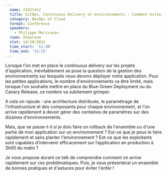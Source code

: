 ```yaml
---
  name: 22d2t4s2
  title: GitOps, Continuous Delivery et environnements - Comment éviter l'enfer ?!
  category: DevOps et Cloud
  format: Conférence 
  speakers: 
    - Philippe Morisseau
  room: Showroom
  slot: 14/10/2022
  time_start: '11:30'
  time_end: '12:15'
---
```

Lorsque l'on met en place le continuous delivery sur les projets d'application, inévitablement se pose la question de la gestion des environnements sur lesquels nous devons déployer notre application. Pour les petites applications, le nombre d'environnements va être limité, mais lorsque l'on souhaite mettre en place du Blue-Green Deployment ou du Canary Release, ce nombre va subitement grimper.

A cela on rajoute : une architecture distribuée, le paramétrage de l'infrastructure et des composants pour chaque environnement, et l'on arrive rapidement à devoir gérer des centaines de paramètres sur des dizaines d'environnements.

Mais, que se passe-t-il si je dois faire un rollback de l'ensemble ou d'une partie de mon application sur un environnement ? Est-ce que je peux le faire rapidement et sans planter l'environnement ? Est-ce que les exploitants sont capables d’intervenir efficacement sur l’application en production à 3h00 du matin ?

Je vous propose durant ce talk de comprendre comment on arrive rapidement sur ces problématiques. Puis, je vous présenterai un ensemble de bonnes pratiques et d'astuces pour éviter l'enfer !
